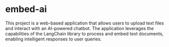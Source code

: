 # embed-ai
This project is a web-based application that allows users to upload text files and interact with an AI-powered chatbot. The application leverages the capabilities of the LangChain library to process and embed text documents, enabling intelligent responses to user queries.
